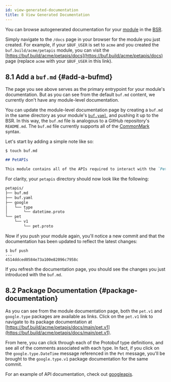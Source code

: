 ```yaml
---
id: view-generated-documentation
title: 8 View Generated Documentation
---
```


You can browse autogenerated documentation for your [module](../bsr/overview.md#module) in the
[BSR](../bsr/overview.md).

Simply navigate to the `/docs` page in your browser for the module you just created.
For example, if your `$BUF_USER` is set to `acme` and you created the `buf.build/acme/petapis`
module, you can visit the [https://buf.build/acme/petapis/docs](https://buf.build/acme/petapis/docs)
page (replace `acme` with your `$BUF_USER` in this link).

## 8.1 Add a `buf.md` {#add-a-bufmd}

The page you see above serves as the primary entrypoint for your module's documentation. But
as you can see from the default `buf.md` content, we currently don't have any module-level
documentation.

You can update the module-level documentation page by creating a `buf.md` in the same directory
as your module's [`buf.yaml`](../configuration/v1/buf-yaml.md), and pushing it up to the BSR.
In this way, the `buf.md` file is analogous to a GitHub repository's `README.md`. The `buf.md` file
currently supports all of the [CommonMark](https://commonmark.org) syntax.

Let's start by adding a simple note like so:

```terminal
$ touch buf.md
```

```markdown title="buf.md"
## PetAPIs

This module contains all of the APIs required to interact with the `PetStoreService`.
```

For clarity, your `petapis` directory should now look like the following:

```sh
petapis/
├── buf.md
├── buf.yaml
├── google
│   └── type
│       └── datetime.proto
└── pet
    └── v1
        └── pet.proto
```

Now if you push your module again, you'll notice a new commit and that the documentation has been
updated to reflect the latest changes:

```terminal
$ buf push
---
4514ddced0584e73a100e82096c7958c
```

If you refresh the documentation page, you should see the changes you just introduced with
the `buf.md`.

## 8.2 Package Documentation {#package-documentation}

As you can see from the module documentation page, both the `pet.v1` and `google.type`
packages are available as links. Click on the `pet.v1` link to navigate to its package
documentation at [https://buf.build/acme/petapis/docs/main/pet.v1](https://buf.build/acme/petapis/docs/main/pet.v1).

From here, you can click through each of the Protobuf type definitions, and see all of
the comments associated with each type. In fact, if you click on the `google.type.DateTime`
message referenced in the `Pet` message, you'll be brought to the `google.type.v1` package
documentation for the same commit.

For an example of API documentation, check out [googleapis](https://buf.build/googleapis/googleapis/docs).
